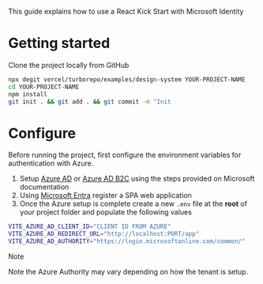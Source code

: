 This guide explains how to use a React Kick Start with Microsoft Identity

# Getting started

Clone the project locally from GitHub

```bash
npx degit vercel/turborepo/examples/design-system YOUR-PROJECT-NAME
cd YOUR-PROJECT-NAME
npm install
git init . && git add . && git commit -m "Init
```

# Configure

Before running the project, first configure the environment variables for authentication with Azure.

1. Setup [Azure AD](/azure/active-directory/fundamentals/active-directory-access-create-new-tenant) or [Azure AD B2C](/azure/active-directory-b2c/tutorial-create-tenant) using the steps provided on Microsoft documentation
2. Using [Microsoft Entra](https://entra.microsoft.com/#home) register a SPA web application
3. Once the Azure setup is complete create a new `.env` file at the **root** of your project folder and populate the following values

```bash
VITE_AZURE_AD_CLIENT_ID="CLIENT ID FROM AZURE"
VITE_AZURE_AD_REDIRECT_URL="http://localhost:PORT/app"
VITE_AZURE_AD_AUTHORITY="https://login.microsoftonline.com/common/"
```

> [!NOTE]
> Note the Azure Authority may vary depending on how the tenant is setup.
